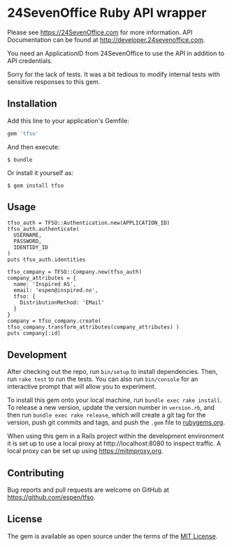# 24SevenOffice Ruby API wrapper

Please see https://24SevenOffice.com for more information. API Documentation can be found at http://developer.24sevenoffice.com.

You need an ApplicationID from 24SevenOffice to use the API in addition to API credentials.

Sorry for the lack of tests. It was a bit tedious to modify internal tests with sensitive responses to this gem.

## Installation

Add this line to your application's Gemfile:

```ruby
gem 'tfso'
```

And then execute:

    $ bundle

Or install it yourself as:

    $ gem install tfso

## Usage

```
tfso_auth = TFSO::Authentication.new(APPLICATION_ID)
tfso_auth.authenticate(
  USERNAME,
  PASSWORD,
  IDENTIDY_ID
)
puts tfso_auth.identities

tfso_company = TFSO::Company.new(tfso_auth)
company_attributes = {
  name: 'Inspired AS',
  email: 'espen@inspired.no',
  tfso: {
    DistributionMethod: 'EMail'
  }
}
company = tfso_company.create( tfso_company.transform_attributes(company_attributes) )
puts company[:id]
```

## Development

After checking out the repo, run `bin/setup` to install dependencies. Then, run `rake test` to run the tests. You can also run `bin/console` for an interactive prompt that will allow you to experiment.

To install this gem onto your local machine, run `bundle exec rake install`. To release a new version, update the version number in `version.rb`, and then run `bundle exec rake release`, which will create a git tag for the version, push git commits and tags, and push the `.gem` file to [rubygems.org](https://rubygems.org).

When using this gem in a Rails project within the development environment it is set up to use a local proxy at http://localhost:8080 to inspect traffic. A local proxy can be set up using https://mitmproxy.org.

## Contributing

Bug reports and pull requests are welcome on GitHub at https://github.com/espen/tfso.

## License

The gem is available as open source under the terms of the [MIT License](http://opensource.org/licenses/MIT).

